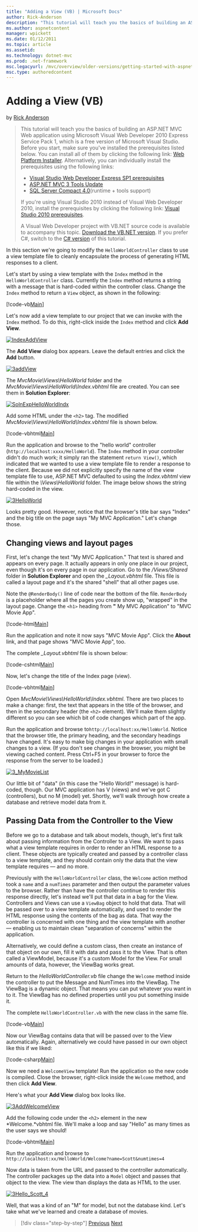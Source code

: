 ```yaml
---
title: "Adding a View (VB) | Microsoft Docs"
author: Rick-Anderson
description: "This tutorial will teach you the basics of building an ASP.NET MVC Web application using Microsoft Visual Web Developer 2010 Express Service Pack 1, which is..."
ms.author: aspnetcontent
manager: wpickett
ms.date: 01/12/2011
ms.topic: article
ms.assetid: 
ms.technology: dotnet-mvc
ms.prod: .net-framework
msc.legacyurl: /mvc/overview/older-versions/getting-started-with-aspnet-mvc3/vb/adding-a-view
msc.type: authoredcontent
---
```

Adding a View (VB)
====================
by [Rick Anderson](https://github.com/Rick-Anderson)

> This tutorial will teach you the basics of building an ASP.NET MVC Web application using Microsoft Visual Web Developer 2010 Express Service Pack 1, which is a free version of Microsoft Visual Studio. Before you start, make sure you've installed the prerequisites listed below. You can install all of them by clicking the following link: [Web Platform Installer](https://www.microsoft.com/web/gallery/install.aspx?appid=VWD2010SP1Pack). Alternatively, you can individually install the prerequisites using the following links:
> 
> - [Visual Studio Web Developer Express SP1 prerequisites](https://www.microsoft.com/web/gallery/install.aspx?appid=VWD2010SP1Pack)
> - [ASP.NET MVC 3 Tools Update](https://www.microsoft.com/web/gallery/install.aspx?appsxml=&amp;appid=MVC3)
> - [SQL Server Compact 4.0](https://www.microsoft.com/web/gallery/install.aspx?appid=SQLCE;SQLCEVSTools_4_0)(runtime + tools support)
> 
> If you're using Visual Studio 2010 instead of Visual Web Developer 2010, install the prerequisites by clicking the following link: [Visual Studio 2010 prerequisites](https://www.microsoft.com/web/gallery/install.aspx?appsxml=&amp;appid=VS2010SP1Pack).
> 
> A Visual Web Developer project with VB.NET source code is available to accompany this topic. [Download the VB.NET version](https://code.msdn.microsoft.com/Introduction-to-MVC-3-10d1b098). If you prefer C#, switch to the [C# version](../cs/adding-a-view.md) of this tutorial.


In this section we're going to modify the `HelloWorldController` class to use a view template file to cleanly encapsulate the process of generating HTML responses to a client.

Let's start by using a view template with the `Index` method in the `HelloWorldController` class. Currently the `Index` method returns a string with a message that is hard-coded within the controller class. Change the `Index` method to return a `View` object, as shown in the following:

[!code-vb[Main](adding-a-view/samples/sample1.vb)]

Let's now add a view template to our project that we can invoke with the `Index` method. To do this, right-click inside the `Index` method and click **Add View**.

[![IndexAddView](adding-a-view/_static/image2.png "IndexAddView")](adding-a-view/_static/image1.png)

The **Add View** dialog box appears. Leave the default entries and click the **Add** button.

[![3addView](adding-a-view/_static/image4.png "3addView")](adding-a-view/_static/image3.png)

The *MvcMovie\Views\HelloWorld* folder and the *MvcMovie\Views\HelloWorld\Index.vbhtml* file are created. You can see them in **Solution Explorer**:

[![SolnExpHelloWorldIndx](adding-a-view/_static/image6.png "SolnExpHelloWorldIndx")](adding-a-view/_static/image5.png)

Add some HTML under the `<h2>` tag. The modified *MvcMovie\Views\HelloWorld\Index.vbhtml* file is shown below.

[!code-vbhtml[Main](adding-a-view/samples/sample2.vbhtml)]

Run the application and browse to the &quot;hello world&quot; controller (`http://localhost:xxxx/HelloWorld`). The `Index` method in your controller didn't do much work; it simply ran the statement `return View()`, which indicated that we wanted to use a view template file to render a response to the client. Because we did not explicitly specify the name of the view template file to use, ASP.NET MVC defaulted to using the *Index.vbhtml* view file within the *\Views\HelloWorld* folder. The image below shows the string hard-coded in the view.

[![3HelloWorld](adding-a-view/_static/image8.png "3HelloWorld")](adding-a-view/_static/image7.png)

Looks pretty good. However, notice that the browser's title bar says &quot;Index&quot; and the big title on the page says &quot;My MVC Application.&quot; Let's change those.

## Changing views and layout pages

First, let's change the text &quot;My MVC Application.&quot; That text is shared and appears on every page. It actually appears in only one place in our project, even though it's on every page in our application. Go to the */Views/Shared* folder in **Solution Explorer** and open the *\_Layout.vbhtml* file. This file is called a layout page and it's the shared &quot;shell&quot; that all other pages use.

Note the `@RenderBody()` line of code near the bottom of the file. `RenderBody` is a placeholder where all the pages you create show up, &quot;wrapped&quot; in the layout page. Change the `<h1>` heading from **&quot;** My MVC Application&quot; to &quot;MVC Movie App&quot;.

[!code-html[Main](adding-a-view/samples/sample3.html)]

Run the application and note it now says &quot;MVC Movie App&quot;. Click the **About** link, and that page shows &quot;MVC Movie App&quot;, too.

The complete *\_Layout.vbhtml* file is shown below:

[!code-cshtml[Main](adding-a-view/samples/sample4.cshtml)]

Now, let's change the title of the Index page (view).

[!code-vbhtml[Main](adding-a-view/samples/sample5.vbhtml)]

Open *MvcMovie\Views\HelloWorld\Index.vbhtml*. There are two places to make a change: first, the text that appears in the title of the browser, and then in the secondary header (the `<h2>` element). We'll make them slightly different so you can see which bit of code changes which part of the app.

Run the application and browse to`http://localhost:xx/HelloWorld`. Notice that the browser title, the primary heading, and the secondary headings have changed. It's easy to make big changes in your application with small changes to a view. (If you don't see changes in the browser, you might be viewing cached content. Press Ctrl+F5 in your browser to force the response from the server to be loaded.)

[![3_MyMovieList](adding-a-view/_static/image10.png "3_MyMovieList")](adding-a-view/_static/image9.png)

Our little bit of &quot;data&quot; (in this case the &quot;Hello World!&quot; message) is hard-coded, though. Our MVC application has V (views) and we've got C (controllers), but no M (model) yet. Shortly, we'll walk through how create a database and retrieve model data from it.

## Passing Data from the Controller to the View

Before we go to a database and talk about models, though, let's first talk about passing information from the Controller to a View. We want to pass what a view template requires in order to render an HTML response to a client. These objects are typically created and passed by a controller class to a view template, and they should contain only the data that the view template requires — and no more.

Previously with the `HelloWorldController` class, the `Welcome` action method took a `name` and a `numTimes` parameter and then output the parameter values to the browser. Rather than have the controller continue to render this response directly, let's instead we'll put that data in a bag for the View.&#160; Controllers and Views can use a `ViewBag` object to hold that data. That will be passed over to a view template automatically, and used to render the HTML response using the contents of the bag as data. That way the controller is concerned with one thing and the view template with another — enabling us to maintain clean &quot;separation of concerns&quot; within the application.

Alternatively, we could define a custom class, then create an instance of that object on our own, fill it with data and pass it to the View. That is often called a ViewModel, because it's a custom Model for the View. For small amounts of data, however, the ViewBag works great.

Return to the *HelloWorldController.vb* file change the `Welcome` method inside the controller to put the Message and NumTimes into the ViewBag. The ViewBag is a dynamic object. That means you can put whatever you want in to it. The ViewBag has no defined properties until you put something inside it.

The complete `HelloWorldController.vb` with the new class in the same file.

[!code-vb[Main](adding-a-view/samples/sample6.vb)]

Now our ViewBag contains data that will be passed over to the View automatically. Again, alternatively we could have passed in our own object like this if we liked:

[!code-csharp[Main](adding-a-view/samples/sample7.cs)]

Now we need a `WelcomeView` template! Run the application so the new code is compiled. Close the browser, right-click inside the `Welcome` method, and then click **Add View**.

Here's what your **Add View** dialog box looks like.

[![3AddWelcomeView](adding-a-view/_static/image12.png "3AddWelcomeView")](adding-a-view/_static/image11.png)

Add the following code under the `<h2>` element in the new *Welcome.*vbhtml file. We'll make a loop and say &quot;Hello&quot; as many times as the user says we should!

[!code-vbhtml[Main](adding-a-view/samples/sample8.vbhtml)]

Run the application and browse to `http://localhost:xx/HelloWorld/Welcome?name=Scott&numtimes=4`

Now data is taken from the URL and passed to the controller automatically. The controller packages up the data into a `Model` object and passes that object to the view. The view than displays the data as HTML to the user.

[![3Hello_Scott_4](adding-a-view/_static/image14.png "3Hello_Scott_4")](adding-a-view/_static/image13.png)

Well, that was a kind of an &quot;M&quot; for model, but not the database kind. Let's take what we've learned and create a database of movies.

>[!div class="step-by-step"]
[Previous](adding-a-controller.md)
[Next](adding-a-model.md)
